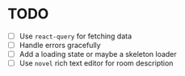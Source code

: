 # TODO

- [ ] Use `react-query` for fetching data
- [ ] Handle errors gracefully
- [ ] Add a loading state or maybe a skeleton loader
- [ ] Use `novel` rich text editor for room description
